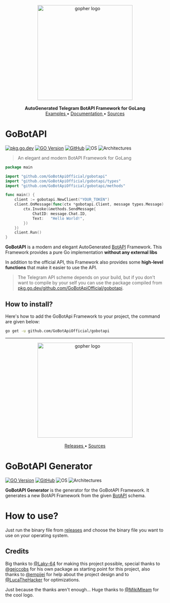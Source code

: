 <p align="center">
    <a href="https://github.com/GoBotApiOfficial/GoBotApi">
        <img width="300px" src=".github/static/logo1.svg" alt="gopher logo" />
    </a>
    <br><br>
    <b>AutoGenerated Telegram BotAPI Framework for GoLang</b>
    <br>
    <a href="https://github.com/GoBotApiOfficial/gobotapi/tree/main/examples">
        Examples
    </a>
    •
    <a href="https://pkg.go.dev/github.com/GoBotApiOfficial/gobotapi#section-documentation">
        Documentation
    </a>
    •
    <a href="https://github.com/GoBotApiOfficial/gobotapi">
        Sources
    </a>
</p>

# GoBotAPI
[![pkg.go.dev](https://img.shields.io/github/v/tag/GoBotApiOfficial/gobotapi?color=00b7e0&label=go.pkg.dev)](https://pkg.go.dev/github.com/GoBotApiOfficial/gobotapi)
[![GO Version](https://img.shields.io/github/go-mod/go-version/GoBotApiOfficial/gobotapi)](https://go.dev/)
[![GitHub](https://img.shields.io/github/license/GoBotApiOfficial/gobotapi)](https://github.com/GoBotApiOfficial/gobotapi/blob/main/LICENSE.md)
![OS](https://img.shields.io/badge/platform-Linux%20%7C%20Windows%20%7C%20macOS-lightgrey)
![Architectures](https://img.shields.io/badge/architectures-x86__64%20%7C%20arm64v8%20%7C%20win__amd64%20%7C%20darwin__x64-blue)

> An elegant and modern BotAPI Framework for GoLang

``` go
package main

import "github.com/GoBotApiOfficial/gobotapi"
import "github.com/GoBotApiOfficial/gobotapi/types"
import "github.com/GoBotApiOfficial/gobotapi/methods"

func main() {
    client := gobotapi.NewClient("YOUR_TOKEN")
    client.OnMessage(func(ctx *gobotapi.Client, message types.Message) {
        ctx.Invoke(&methods.SendMessage{
            ChatID: message.Chat.ID,
            Text:   "Hello World!",
        })
    })
    client.Run()
}
```

**GoBotAPI** is a modern and elegant AutoGenerated [BotAPI](https://core.telegram.org/bots/api) Framework. This Framework provides a pure
Go implementation **without any external libs**

In addition to the official API, this Framework also provides some **high-level
functions** that make it easier to use the API.

> The Telegram API scheme depends on your build, but if you don't want to compile by your self you
can use the package compiled from [pkg.go.dev/github.com/GoBotApiOfficial/gobotapi](https://pkg.go.dev/github.com/GoBotApiOfficial/gobotapi).

## How to install?
Here's how to add the GoBotApi Framework to your project, the command are given below:
``` bash
go get -u github.com/GoBotApiOfficial/gobotapi
```

<hr>
<p align="center">
    <a href="https://github.com/GoBotApiOfficial/GoBotApiGenerator">
        <img width="300px" src=".github/static/logo2.svg" alt="gopher logo" />
    </a>
    <br>
    <br>
    <a href="https://github.com/GoBotApiOfficial/GoBotApiCompiler/releases">
        Releases
    </a>
    •
    <a href="https://github.com/GoBotApiOfficial/GoBotApiGenerator">
        Sources
    </a>
</p>

# GoBotAPI Generator
[![GO Version](https://img.shields.io/github/go-mod/go-version/GoBotApiOfficial/GoBotApiCompiler)](https://go.dev/)
[![GitHub](https://img.shields.io/github/license/GoBotApiOfficial/GoBotApiCompiler)](https://github.com/GoBotApiOfficial/GoBotApiCompiler/blob/main/LICENSE.md)
![OS](https://img.shields.io/badge/platform-Linux%20%7C%20Windows%20%7C%20macOS-lightgrey)
![Architectures](https://img.shields.io/badge/architectures-x86__64%20%7C%20arm64v8%20%7C%20win__amd64%20%7C%20darwin__x64-blue)

**GoBotAPI Generator** is the generator for the GoBotAPI Framework. It generates a new BotAPI Framework from the given
[BotAPI](https://core.telegram.org/bots/api) schema.

# How to use?
Just run the binary file from [releases](https://github.com/GoBotApiOfficial/GoBotApiCompiler/releases)
and choose the binary file you want to use on your operating system.

## Credits
Big thanks to [@Laky-64] for making this project possible, special thanks to [@geiccobs] for his own package as
starting point for this project, also thanks to [@empijei] for help about the project design and to
[@LucaTheHacker] for optimizations.

Just because the thanks aren't enough...
Huge thanks to [@MikiMleam] for the cool logo.

[@Laky-64]: https://github.com/Laky-64
[@geiccobs]: https://github.com/geiccobs
[@empijei]: https://github.com/empijei
[@LucaTheHacker]: https://github.com/LucaTheHacker
[@FallitoDelCazzo]: https://github.com/-
[@MikiMleam]: https://t.me/MikiMleam
